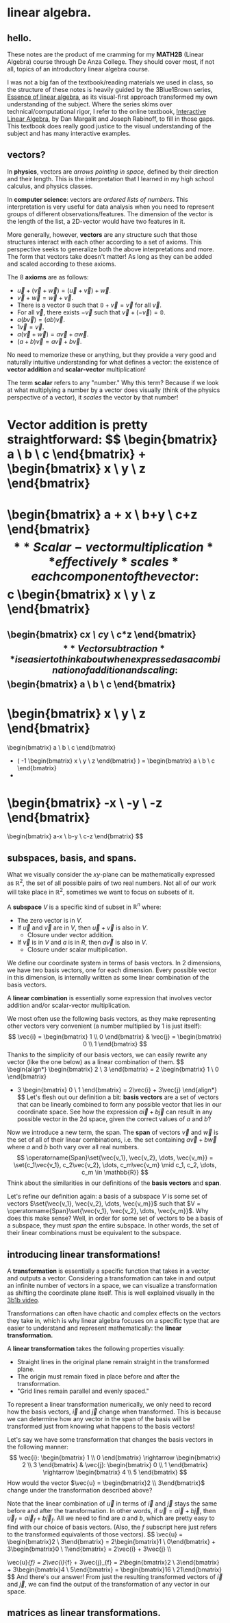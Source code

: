 # linear algebra.

## hello.

These notes are the product of me cramming for my **MATH2B** (Linear Algebra) course through De Anza College. They should cover most, if not all, topics of an introductory linear algebra course. 

I was not a big fan of the textbook/reading materials we used in class, so the structure of these notes is heavily guided by the 3Blue1Brown series, [Essence of linear algebra](https://www.youtube.com/playlist?list=PLZHQObOWTQDPD3MizzM2xVFitgF8hE_ab), as its visual-first approach transformed my own understanding of the subject. Where the series skims over technical/computational rigor, I refer to the online textbook, [Interactive Linear Algebra](https://textbooks.math.gatech.edu/ila/), by Dan Margalit and Joseph Rabinoff, to fill in those gaps. This textbook does really good justice to the visual understanding of the subject and has many interactive examples.

## vectors?

In **physics**, vectors are *arrows pointing in space*, defined by their direction and their length. This is the interpretation that I learned in my high school calculus, and physics classes.

In **computer science**: vectors are *ordered lists of numbers*. This interpretation is very useful for data analysis when you need to represent groups of different observations/features. The dimension of the vector is the length of the list, a 2D-vector would have two features in it.

More generally, however, **vectors** are any structure such that those structures interact with each other according to a set of axioms. This perspective seeks to generalize both the above interpretations and more. The form that vectors take doesn't matter! As long as they can be added and scaled according to these axioms.

The 8 **axioms** are as follows:
- $\vec{u} + (\vec{v} + \vec{w}) = (\vec{u} + \vec{v}) + \vec{w}$.
- $\vec{v} + \vec{w} = \vec{w} + \vec{v}$.
- There is a vector $\mathbb{0}$ such that $\mathbb{0} + \vec{v} = \vec{v}$ for all $\vec{v}$.
- For all $\vec{v}$, there exists $-\vec{v}$ such that $\vec{v} + (-\vec{v}) = \mathbb{0}$.
- $a(b\vec{v}) = (ab)\vec{v}$.
- $1\vec{v} = \vec{v}$.
- $a(\vec{v} + \vec{w}) = a\vec{v} + a\vec{w}$.
- $(a + b)\vec{v} = a\vec{v} + b\vec{v}$.

No need to memorize these or anything, but they provide a very good and naturally intuitive understanding for what defines a vector: the existence of **vector addition** and **scalar-vector** multiplication!

The term **scalar** refers to any "number." Why this term? Because if we look at what multiplying a number by a vector does visually (think of the physics perspective of a vector), it *scales* the vector by that number!

**Vector addition** is pretty straightforward:
$$
\begin{bmatrix}
a \\
b \\
c
\end{bmatrix}
+
\begin{bmatrix}
x \\
y \\
z
\end{bmatrix}
=
\begin{bmatrix}
a + x \\
b+y \\
c+z
\end{bmatrix}
$$
**Scalar-vector multiplication** effectively *scales* each component of the vector:
$$
c
\begin{bmatrix}
x \\
y \\
z
\end{bmatrix}
=
\begin{bmatrix}
c*x \\
c*y \\
c*z
\end{bmatrix}
$$
**Vector subtraction** is easier to think about when expressed as a combination of addition and scaling:
$$
\begin{bmatrix}
a \\
b \\
c
\end{bmatrix}
-
\begin{bmatrix}
x \\
y \\
z
\end{bmatrix}
=
\begin{bmatrix}
a \\
b \\
c
\end{bmatrix}
+ (
-1
\begin{bmatrix}
x \\
y \\
z
\end{bmatrix}
) =
\begin{bmatrix}
a \\
b \\
c
\end{bmatrix}
+
\begin{bmatrix}
-x \\
-y \\
-z
\end{bmatrix}
=
\begin{bmatrix}
a-x \\
b-y \\
c-z
\end{bmatrix}
$$

## subspaces, basis, and spans.

What we visually consider the $xy$-plane can be mathematically expressed as $\mathbb{R}^2$, the set of all possible pairs of two real numbers. Not all of our work will take place in $\mathbb{R}^2$, sometimes we want to focus on subsets of it. 

A **subspace** $V$ is a specific kind of subset in $\mathbb{R}^n$ where:

- The zero vector is in $V$.
- If $\vec{u}$ and $\vec{v}$ are in $V$, then $\vec{u} + \vec{v}$ is also in $V$.
  - Closure under vector addition.
- If $\vec{v}$ is in $V$ and $a$ is in $R$, then $a\vec{v}$ is also in $V$.
  - Closure under scalar multiplication.

We define our coordinate system in terms of basis vectors. In 2 dimensions, we have two basis vectors, one for each dimension. Every possible vector in this dimension, is internally written as some linear combination of the basis vectors. 

A **linear combination** is essentially some expression that involves vector addition and/or scalar-vector multiplication.

We most often use the following basis vectors, as they make representing other vectors very convenient (a number multiplied by $1$ is just itself): 
$$
\vec{i} = \begin{bmatrix} 1 \\ 0 \end{bmatrix} &
\vec{j} = \begin{bmatrix} 0 \\ 1 \end{bmatrix}
$$
Thanks to the simplicity of our basis vectors, we can easily rewrite any vector (like the one below) as a linear combination of them. 
$$
\begin{align*}
\begin{bmatrix}
2 \\ 
3
\end{bmatrix} 
= 2
\begin{bmatrix}
1 \\
0
\end{bmatrix}
+ 3
\begin{bmatrix}
0 \\
1
\end{bmatrix}
= 2\vec{i} + 3\vec{j}
\end{align*}
$$
Let's flesh out our definition a bit: **basis vectors** are a set of vectors that can be linearly combined to form any possible vector that lies in our coordinate space. See how the expression $a\vec{i} + b\vec{j}$ can result in any possible vector in the 2d space, given the correct values of $a$ and $b$?

Now we introduce a new term, the span. The **span** of vectors $\vec{v}$ and $\vec{w}$ is the set of all of their linear combinations, i.e. the set containing $a\vec{v} + b\vec{w}$ where $a$ and $b$ both vary over all real numbers. 
$$
\operatorname{Span}\set{\vec{v_1}, \vec{v_2}, \dots, \vec{v_m}} = \set{c_1\vec{v_1}, c_2\vec{v_2}, \dots, c_m\vec{v_m} \mid c_1, c_2, \dots, c_m \in \mathbb{R}}
$$
Think about the similarities in our definitions of the **basis vectors** and **span**. 

Let's refine our definition again: a basis of a subspace $V$ is some set of vectors $\set{\vec{v_1}, \vec{v_2}, \dots, \vec{v_m}}$ such that $V = \operatorname{Span}\set{\vec{v_1}, \vec{v_2}, \dots, \vec{v_m}}$. Why does this make sense? Well, in order for some set of vectors to be a basis of a subspace, they must *span* the entire subspace. In other words, the set of their linear combinations must be equivalent to the subspace.

## introducing linear transformations!

A **transformation** is essentially a specific function that takes in a vector, and outputs a vector. Considering a transformation can take in and output an infinite number of vectors in a space, we can visualize a transformation as shifting the coordinate plane itself. This is well explained visually in the [3b1b video](https://www.youtube.com/watch?v=kYB8IZa5AuE&list=PLZHQObOWTQDPD3MizzM2xVFitgF8hE_ab&index=3&t=224s).

Transformations can often have chaotic and complex effects on the vectors they take in, which is why linear algebra focuses on a specific type that are easier to understand and represent mathematically: the **linear transformation.**

A **linear transformation** takes the following properties visually:

- Straight lines in the original plane remain straight in the transformed plane.
- The origin must remain fixed in place before and after the transformation.
- "Grid lines remain parallel and evenly spaced."

To represent a linear transformation numerically, we only need to record how the basis vectors, $\vec{i}$ and $\vec{j}$ change when transformed. This is because we can determine how any vector in the span of the basis will be transformed just from knowing what happens to the basis vectors!

Let's say we have some transformation that changes the basis vectors in the following manner:
$$
\vec{i}:
\begin{bmatrix}
1 \\ 
0
\end{bmatrix}
\rightarrow
\begin{bmatrix}
2 \\
3
\end{bmatrix}
&
\vec{j}:
\begin{bmatrix}
0 \\ 
1
\end{bmatrix}
\rightarrow
\begin{bmatrix}
4 \\
5
\end{bmatrix}
$$
How would the vector $\vec{u} = \begin{bmatrix}2 \\ 3\end{bmatrix}$ change under the transformation described above? 

Note that the linear combination of $\vec{u}$ in terms of $\vec{i}$ and $\vec{j}$ stays the same before and after the transformation. In other words, if $\vec{u} = a\vec{i} + b\vec{j}$, then $\vec{u}_{f} = a\vec{i}_{f} + b\vec{j}_{f}$. All we need to find are $a$ and $b$, which are pretty easy to find with our choice of basis vectors. (Also, the $f$ subscript here just refers to the transformed equivalents of those vectors).
$$
\vec{u} = \begin{bmatrix}2 \\ 3\end{bmatrix} = 2\begin{bmatrix}1 \\ 0\end{bmatrix} + 3\begin{bmatrix}0 \\ 1\end{bmatrix} = 2\vec{i} + 3\vec{j}
\\\\

\vec{u}_{f} = 2\vec{i}_{f} + 3\vec{j}_{f} 
= 2\begin{bmatrix}2 \\ 3\end{bmatrix} + 3\begin{bmatrix}4 \\ 5\end{bmatrix} = \begin{bmatrix}16 \\ 21\end{bmatrix}
$$
And there's our answer! From just the resulting transformed vectors of $\vec{i}$ and $\vec{j}$, we can find the output of the transformation of any vector in our space.

## matrices as linear transformations.



